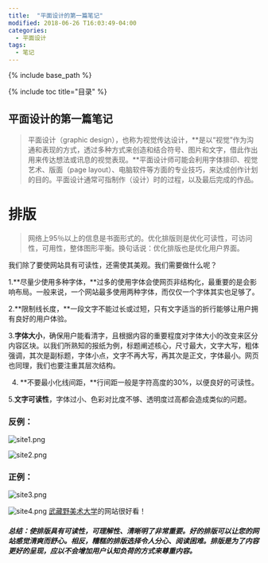```yaml
---
title:  "平面设计的第一篇笔记"
modified: 2018-06-26 T16:03:49-04:00
categories: 
  - 平面设计
tags:
  - 笔记
---
```


{% include base_path %}

{% include toc title="目录" %}


## 平面设计的第一篇笔记

>平面设计（graphic design），也称为视觉传达设计，**是以“视觉”作为沟通和表现的方式，透过多种方式来创造和结合符号、图片和文字，借此作出用来传达想法或讯息的视觉表现。**平面设计师可能会利用字体排印、视觉艺术、版面（page layout）、电脑软件等方面的专业技巧，来达成创作计划的目的。平面设计通常可指制作（设计）时的过程，以及最后完成的作品。

# 排版
>网络上95％以上的信息是书面形式的。优化排版则是优化可读性，可访问性，可用性，整体图形平衡。换句话说：优化排版也是优化用户界面。

我们除了要使网站具有可读性，还需使其美观。我们需要做什么呢？

1.**尽量少使用多种字体，**过多的使用字体会使网页非结构化，最重要的是会影响布局。一般来说，一个网站最多使用两种字体，而仅仅一个字体其实也足够了。

2.**限制线长度，**一段文字不能过长或过短，只有文字适当的折行能够让用户拥有良好的用户体验。

3.**字体大小**，确保用户能看清字，且根据内容的重要程度对字体大小的改变来区分内容区块。以我们所熟知的报纸为例，标题阐述核心，尺寸最大，文字大写，粗体强调，其次是副标题，字体小点，文字不再大写，再其次是正文，字体最小。网页也同理，我们也要注重其层次结构。

4. **不要最小化线间距，**行间距一般是字符高度的30%，以便良好的可读性。

5.**文字可读性**，字体过小、色彩对比度不够、透明度过高都会造成类似的问题。

### 反例：
![site1.png](https://upload-images.jianshu.io/upload_images/9455364-f0072974a87e4e4d.png?imageMogr2/auto-orient/strip%7CimageView2/2/w/1240)

![site2.png](https://upload-images.jianshu.io/upload_images/9455364-72f5bd02835c630a.png?imageMogr2/auto-orient/strip%7CimageView2/2/w/1240)


### 正例：
![site3.png](https://upload-images.jianshu.io/upload_images/9455364-fdd652cf54a0ddaa.png?imageMogr2/auto-orient/strip%7CimageView2/2/w/1240)

![site4.png](https://upload-images.jianshu.io/upload_images/9455364-22cdbf88cb334d72.png?imageMogr2/auto-orient/strip%7CimageView2/2/w/1240)
[武藏野美术大学](http://www.musabi.ac.jp/)的网站很好看！


##### 总结：使排版具有可读性，可理解性、清晰明了非常重要。好的排版可以让您的网站感觉清爽而舒心。相反，糟糕的排版选择令人分心、阅读困难。排版是为了内容更好的呈现，应以不会增加用户认知负荷的方式来尊重内容。